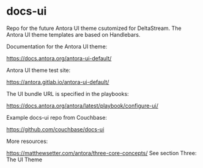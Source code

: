 # docs-ui
Repo for the future Antora UI theme csutomized for DeltaStream. The Antora UI theme templates are based on Handlebars.

Documentation for the Antora UI theme:

https://docs.antora.org/antora-ui-default/

Antora UI theme test site:

https://antora.gitlab.io/antora-ui-default/

The UI bundle URL is specified in the playbooks:

https://docs.antora.org/antora/latest/playbook/configure-ui/

Example docs-ui repo from Couchbase:

https://github.com/couchbase/docs-ui

More resources:

https://matthewsetter.com/antora/three-core-concepts/ See section Three: The UI Theme
